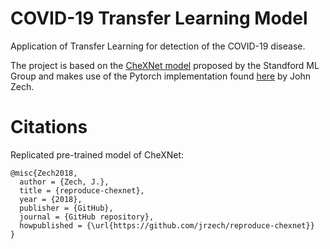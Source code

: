 # COVID-19 Transfer Learning Model
Application of Transfer Learning for detection of the COVID-19 disease.

The project is based on the [CheXNet model](https://stanfordmlgroup.github.io/projects/chexnet/) proposed by the Standford ML Group and makes use of the Pytorch implementation found [here](https://github.com/jrzech/reproduce-chexnet) by John Zech.

# Citations
Replicated pre-trained model of CheXNet:

```
@misc{Zech2018,
  author = {Zech, J.},
  title = {reproduce-chexnet},
  year = {2018},
  publisher = {GitHub},
  journal = {GitHub repository},
  howpublished = {\url{https://github.com/jrzech/reproduce-chexnet}}
}
```

